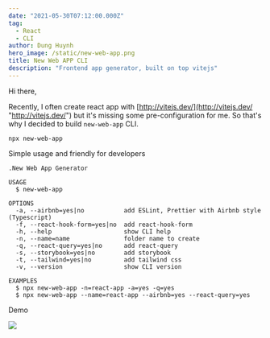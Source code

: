 ```yaml
---
date: "2021-05-30T07:12:00.000Z"
tag:
  - React
  - CLI
author: Dung Huynh
hero_image: /static/new-web-app.png
title: New Web APP CLI
description: "Frontend app generator, built on top vitejs"
---
```


Hi there,

Recently, I often create react app with [http://vitejs.dev/](http://vitejs.dev/ "http://vitejs.dev/") but it's missing some pre-configuration for me. So that's why I decided to build `new-web-app` CLI.

```
npx new-web-app
```

Simple usage and friendly for developers

```
.New Web App Generator

USAGE
  $ new-web-app

OPTIONS
  -a, --airbnb=yes|no           add ESLint, Prettier with Airbnb style (Typescript)
  -f, --react-hook-form=yes|no  add react-hook-form
  -h, --help                    show CLI help
  -n, --name=name               folder name to create
  -q, --react-query=yes|no      add react-query
  -s, --storybook=yes|no        add storybook
  -t, --tailwind=yes|no         add tailwind css
  -v, --version                 show CLI version

EXAMPLES
  $ npx new-web-app -n=react-app -a=yes -q=yes
  $ npx new-web-app --name=react-app --airbnb=yes --react-query=yes
```

Demo

![](https://gyazo.com/2ace08cfb1435f82a1c8e9550f547e44.gif)
